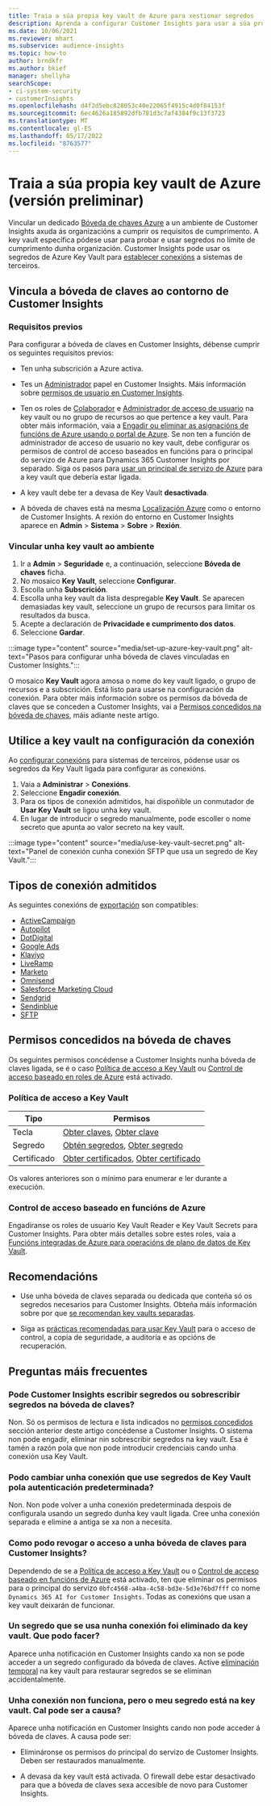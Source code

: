 ```yaml
---
title: Traia a súa propia key vault de Azure para xestionar segredos
description: Aprenda a configurar Customer Insights para usar a súa propia key vault de Azure.
ms.date: 10/06/2021
ms.reviewer: mhart
ms.subservice: audience-insights
ms.topic: how-to
author: brndkfr
ms.author: bkief
manager: shellyha
searchScope:
- ci-system-security
- customerInsights
ms.openlocfilehash: d4f2d5ebc828053c40e22065f4915c4d0f84153f
ms.sourcegitcommit: 6ec4626a185892dfb781d3c7af4384f9c13f3723
ms.translationtype: MT
ms.contentlocale: gl-ES
ms.lasthandoff: 05/17/2022
ms.locfileid: "8763577"
---
```

# <a name="bring-your-own-azure-key-vault-preview"></a>Traia a súa propia key vault de Azure (versión preliminar)

Vincular un dedicado [Bóveda de chaves Azure](/azure/key-vault/general/basic-concepts) a un ambiente de Customer Insights axuda ás organizacións a cumprir os requisitos de cumprimento.
A key vault específica pódese usar para probar e usar segredos no límite de cumprimento dunha organización. Customer Insights pode usar os segredos de Azure Key Vault para [establecer conexións](connections.md) a sistemas de terceiros.

## <a name="link-the-key-vault-to-the-customer-insights-environment"></a>Vincula a bóveda de claves ao contorno de Customer Insights

### <a name="prerequisites"></a>Requisitos previos

Para configurar a bóveda de claves en Customer Insights, débense cumprir os seguintes requisitos previos:

- Ten unha subscrición a Azure activa.

- Tes un [Administrador](permissions.md#admin) papel en Customer Insights. Máis información sobre [permisos de usuario en Customer Insights](permissions.md#assign-roles-and-permissions).

- Ten os roles de [Colaborador](/azure/role-based-access-control/built-in-roles#contributor) e [Administrador de acceso de usuario](/azure/role-based-access-control/built-in-roles#user-access-administrator) na key vault ou no grupo de recursos ao que pertence a key vault. Para obter máis información, vaia a [Engadir ou eliminar as asignacións de funcións de Azure usando o portal de Azure](/azure/role-based-access-control/role-assignments-portal). Se non ten a función de administrador de acceso de usuario no key vault, debe configurar os permisos de control de acceso baseados en funcións para o principal do servizo de Azure para Dynamics 365 Customer Insights por separado. Siga os pasos para [usar un principal de servizo de Azure](connect-service-principal.md) para a key vault que debería estar ligada.

- A key vault debe ter a devasa de Key Vault **desactivada**.

- A bóveda de chaves está na mesma [Localización Azure](https://azure.microsoft.com/global-infrastructure/geographies/#overview) como o entorno de Customer Insights. A rexión do entorno en Customer Insights aparece en **Admin** > **Sistema** > **Sobre** > **Rexión**.

### <a name="link-a-key-vault-to-the-environment"></a>Vincular unha key vault ao ambiente

1. Ir a **Admin** > **Seguridade** e, a continuación, seleccione **Bóveda de chaves** ficha.
1. No mosaico **Key Vault**, seleccione **Configurar**.
1. Escolla unha **Subscrición**.
1. Escolla unha key vault da lista despregable **Key Vault**. Se aparecen demasiadas key vault, seleccione un grupo de recursos para limitar os resultados da busca.
1. Acepte a declaración de **Privacidade e cumprimento dos datos**.
1. Seleccione **Gardar**.

:::image type="content" source="media/set-up-azure-key-vault.png" alt-text="Pasos para configurar unha bóveda de claves vinculadas en Customer Insights.":::

O mosaico **Key Vault** agora amosa o nome do key vault ligado, o grupo de recursos e a subscrición. Está listo para usarse na configuración da conexión.
Para obter máis información sobre os permisos da bóveda de claves que se conceden a Customer Insights, vai a [Permisos concedidos na bóveda de chaves](#permissions-granted-on-the-key-vault), máis adiante neste artigo.

## <a name="use-the-key-vault-in-the-connection-setup"></a>Utilice a key vault na configuración da conexión

Ao [configurar conexións](connections.md) para sistemas de terceiros, pódense usar os segredos da Key Vault ligada para configurar as conexións.

1. Vaia a **Administrar** > **Conexións**.
1. Seleccione **Engadir conexión**.
1. Para os tipos de conexión admitidos, hai dispoñible un conmutador de **Usar Key Vault** se ligou unha key vault.
1. En lugar de introducir o segredo manualmente, pode escoller o nome secreto que apunta ao valor secreto na key vault.

:::image type="content" source="media/use-key-vault-secret.png" alt-text="Panel de conexión cunha conexión SFTP que usa un segredo de Key Vault.":::

## <a name="supported-connection-types"></a>Tipos de conexión admitidos

As seguintes conexións de [exportación](export-destinations.md) son compatibles:

* [ActiveCampaign](export-active-campaign.md)
* [Autopilot](export-autopilot.md)
* [DotDigital](export-dotdigital.md)
* [Google Ads](export-google-ads.md)
* [Klaviyo](export-klaviyo.md)
* [LiveRamp](export-liveramp.md)
* [Marketo](export-marketo.md)
* [Omnisend](export-omnisend.md)
* [Salesforce Marketing Cloud](export-salesforce.md)
* [Sendgrid](export-sendgrid.md)
* [Sendinblue](export-sendinblue.md)
* [SFTP](export-sftp.md)

## <a name="permissions-granted-on-the-key-vault"></a>Permisos concedidos na bóveda de chaves

Os seguintes permisos concédense a Customer Insights nunha bóveda de claves ligada, se é o caso [Política de acceso a Key Vault](/azure/key-vault/general/assign-access-policy?tabs=azure-portal) ou [Control de acceso baseado en roles de Azure](/azure/key-vault/general/rbac-guide?tabs=azure-cli) está activado.

### <a name="key-vault-access-policy"></a>Política de acceso a Key Vault

| Tipo        | Permisos          |
| ----------- | -------------------- |
| Tecla         | [Obter claves](/rest/api/keyvault/keys/get-keys/get-keys), [Obter clave](/rest/api/keyvault/keys/get-key/get-key)                                 |
| Segredo      | [Obtén segredos](/rest/api/keyvault/secrets/get-secrets/get-secrets), [Obter segredo](/rest/api/keyvault/secrets/get-secret/get-secret)                     |
| Certificado | [Obter certificados](/rest/api/keyvault/certificates/get-certificates/get-certificates), [Obter certificado](/rest/api/keyvault/certificates/get-certificate/get-certificate) |

Os valores anteriores son o mínimo para enumerar e ler durante a execución.

### <a name="azure-role-based-access-control"></a>Control de acceso baseado en funcións de Azure

Engadiranse os roles de usuario Key Vault Reader e Key Vault Secrets para Customer Insights. Para obter máis detalles sobre estes roles, vaia a [Funcións integradas de Azure para operacións de plano de datos de Key Vault](/azure/key-vault/general/rbac-guide?tabs=azure-cli).

## <a name="recommendations"></a>Recomendacións

- Use unha bóveda de claves separada ou dedicada que conteña só os segredos necesarios para Customer Insights. Obteña máis información sobre por que [se recomendan key vaults separadas](/azure/key-vault/general/best-practices#why-we-recommend-separate-key-vaults).

- Siga as [prácticas recomendadas para usar Key Vault](/azure/key-vault/general/best-practices#turn-on-logging) para o acceso de control, a copia de seguridade, a auditoría e as opcións de recuperación.

## <a name="frequently-asked-questions"></a>Preguntas máis frecuentes

### <a name="can-customer-insights-write-secrets-or-overwrite-secrets-into-the-key-vault"></a>Pode Customer Insights escribir segredos ou sobrescribir segredos na bóveda de claves?

Non. Só os permisos de lectura e lista indicados no [permisos concedidos](#permissions-granted-on-the-key-vault) sección anterior deste artigo concédense a Customer Insights. O sistema non pode engadir, eliminar nin sobrescribir segredos na key vault. Esa é tamén a razón pola que non pode introducir credenciais cando unha conexión usa Key Vault.

### <a name="can-i-change-a-connection-from-using-key-vault-secrets-to-default-authentication"></a>Podo cambiar unha conexión que use segredos de Key Vault pola autenticación predeterminada?

Non. Non pode volver a unha conexión predeterminada despois de configurala usando un segredo dunha key vault ligada. Cree unha conexión separada e elimine a antiga se xa non a necesita.

### <a name="how-can-i-revoke-access-to-a-key-vault-for-customer-insights"></a>Como podo revogar o acceso a unha bóveda de claves para Customer Insights?

Dependendo de se a [Política de acceso a Key Vault](/azure/key-vault/general/assign-access-policy?tabs=azure-portal) ou o [Control de acceso baseado en funcións de Azure](/azure/key-vault/general/rbac-guide?tabs=azure-cli) está activado, ten que eliminar os permisos para o principal do servizo `0bfc4568-a4ba-4c58-bd3e-5d3e76bd7fff` co nome `Dynamics 365 AI for Customer Insights`. Todas as conexións que usan a key vault deixarán de funcionar.

### <a name="a-secret-thats-used-in-a-connection-got-removed-from-the-key-vault-what-can-i-do"></a>Un segredo que se usa nunha conexión foi eliminado da key vault. Que podo facer?

Aparece unha notificación en Customer Insights cando xa non se pode acceder a un segredo configurado da bóveda de claves. Active [eliminación temporal](/azure/key-vault/general/soft-delete-overview) na key vault para restaurar segredos se se eliminan accidentalmente.

### <a name="a-connection-doesnt-work-but-my-secret-is-in-the-key-vault-what-might-be-the-cause"></a>Unha conexión non funciona, pero o meu segredo está na key vault. Cal pode ser a causa?

Aparece unha notificación en Customer Insights cando non pode acceder á bóveda de claves. A causa pode ser:

- Elimináronse os permisos do principal do servizo de Customer Insights. Deben ser restaurados manualmente.

- A devasa da key vault está activada. O firewall debe estar desactivado para que a bóveda de claves sexa accesible de novo para Customer Insights.
